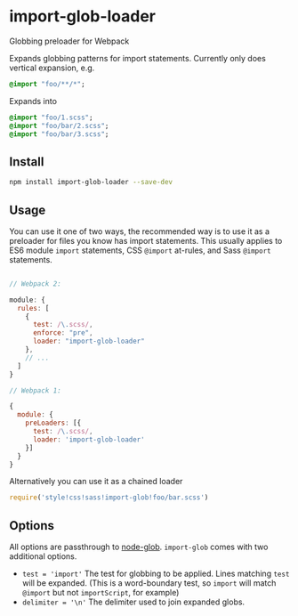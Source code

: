 # import-glob-loader
Globbing preloader for Webpack

Expands globbing patterns for import statements. Currently only does vertical expansion, e.g.
```sass
@import "foo/**/*";
```
Expands into
```sass
@import "foo/1.scss";
@import "foo/bar/2.scss";
@import "foo/bar/3.scss";
```

## Install
```sh
npm install import-glob-loader --save-dev
```

## Usage
You can use it one of two ways, the recommended way is to use it as a preloader for files you know has import statements.
This usually applies to ES6 module `import` statements, CSS `@import` at-rules, and Sass `@import` statements.

```js

// Webpack 2:

module: {
  rules: [
    {
      test: /\.scss/,
      enforce: "pre",
      loader: "import-glob-loader"
    },
    // ...
  ]
}

// Webpack 1:

{
  module: {
    preLoaders: [{
      test: /\.scss/,
      loader: 'import-glob-loader'
    }]
  }
}
```

Alternatively you can use it as a chained loader
```js
require('style!css!sass!import-glob!foo/bar.scss')
```

## Options
All options are passthrough to [node-glob](https://github.com/isaacs/node-glob). `import-glob` comes with two additional options.

* `test = 'import'` The test for globbing to be applied. Lines matching `test` will be expanded. (This is a word-boundary test, so `import` will match `@import` but not `importScript`, for example)
* `delimiter = '\n'` The delimiter used to join expanded globs.
